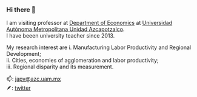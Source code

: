 ### Hi there 👋

I am visiting professor at [Department of Economics](https://economia.azc.uam.mx/) at [Universidad Autónoma Metropolitana Unidad Azcapotzalco](https://www.azc.uam.mx/).  
I have beeen university teacher since 2013.

My research interest are 
  i. Manufacturing Labor Productivity and Regional Development;  
  ii. Cities, economies of agglomeration and labor productivity;  
  iii. Regional disparity and its measurement.

📫: japv@azc.uam.mx  
🪶: [twitter](https://twitter.com/jaime_pru)


<!--
**jaime-pru/jaime-pru** is a ✨ _special_ ✨ repository because its `README.md` (this file) appears on your GitHub profile.

Here are some ideas to get you started:

- 🔭 I’m currently working on ...
- 🌱 I’m currently learning ...
- 👯 I’m looking to collaborate on ...
- 🤔 I’m looking for help with ...
- 💬 Ask me about ...
- 📫 How to reach me: ...
- 😄 Pronouns: ...
- ⚡ Fun fact: ...
-->
